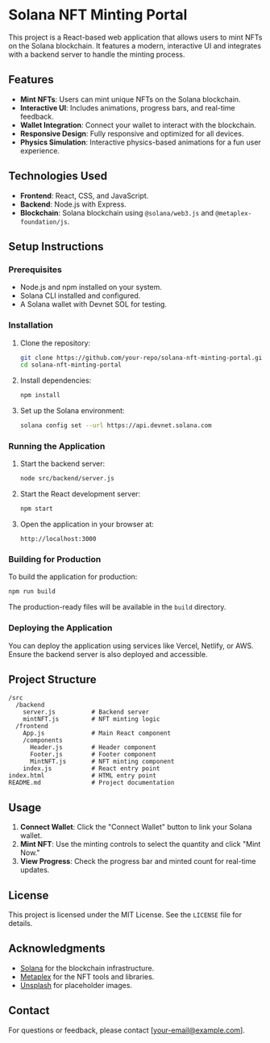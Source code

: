 # Solana NFT Minting Portal

This project is a React-based web application that allows users to mint NFTs on the Solana blockchain. It features a modern, interactive UI and integrates with a backend server to handle the minting process.

## Features

- **Mint NFTs**: Users can mint unique NFTs on the Solana blockchain.
- **Interactive UI**: Includes animations, progress bars, and real-time feedback.
- **Wallet Integration**: Connect your wallet to interact with the blockchain.
- **Responsive Design**: Fully responsive and optimized for all devices.
- **Physics Simulation**: Interactive physics-based animations for a fun user experience.

## Technologies Used

- **Frontend**: React, CSS, and JavaScript.
- **Backend**: Node.js with Express.
- **Blockchain**: Solana blockchain using `@solana/web3.js` and `@metaplex-foundation/js`.

## Setup Instructions

### Prerequisites

- Node.js and npm installed on your system.
- Solana CLI installed and configured.
- A Solana wallet with Devnet SOL for testing.

### Installation

1. Clone the repository:
   ```bash
   git clone https://github.com/your-repo/solana-nft-minting-portal.git
   cd solana-nft-minting-portal
   ```

2. Install dependencies:
   ```bash
   npm install
   ```

3. Set up the Solana environment:
   ```bash
   solana config set --url https://api.devnet.solana.com
   ```

### Running the Application

1. Start the backend server:
   ```bash
   node src/backend/server.js
   ```

2. Start the React development server:
   ```bash
   npm start
   ```

3. Open the application in your browser at:
   ```
   http://localhost:3000
   ```

### Building for Production

To build the application for production:
```bash
npm run build
```

The production-ready files will be available in the `build` directory.

### Deploying the Application

You can deploy the application using services like Vercel, Netlify, or AWS. Ensure the backend server is also deployed and accessible.

## Project Structure

```
/src
  /backend
    server.js          # Backend server
    mintNFT.js         # NFT minting logic
  /frontend
    App.js             # Main React component
    /components
      Header.js        # Header component
      Footer.js        # Footer component
      MintNFT.js       # NFT minting component
    index.js           # React entry point
index.html             # HTML entry point
README.md              # Project documentation
```

## Usage

1. **Connect Wallet**: Click the "Connect Wallet" button to link your Solana wallet.
2. **Mint NFT**: Use the minting controls to select the quantity and click "Mint Now."
3. **View Progress**: Check the progress bar and minted count for real-time updates.

## License

This project is licensed under the MIT License. See the `LICENSE` file for details.

## Acknowledgments

- [Solana](https://solana.com) for the blockchain infrastructure.
- [Metaplex](https://metaplex.com) for the NFT tools and libraries.
- [Unsplash](https://unsplash.com) for placeholder images.

## Contact

For questions or feedback, please contact [your-email@example.com].
